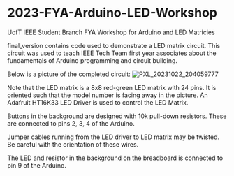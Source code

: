 # 2023-FYA-Arduino-LED-Workshop
UofT IEEE Student Branch FYA Workshop for Arduino and LED Matricies

final_version contains code used to demonstrate a LED matrix circuit. This circuit was used to teach IEEE Tech Team first year associates about the fundamentals of Arduino programming and circuit building. 

Below is a picture of the completed circuit:
![PXL_20231022_204059777](https://github.com/GeoFryer/2023-FYA-Arduino-LED-Workshop/assets/100430104/bea2d106-f8d1-4541-b5fd-2777d5f2a00a)

Note that the LED matrix is a 8x8 red-green LED matrix with 24 pins. It is oriented such that the model number is facing away in the picture. An Adafruit HT16K33 LED Driver is used to control the LED Matrix. 

Buttons in the background are designed with 10k pull-down resistors. These are connected to pins 2, 3, 4 of the Arduino.

Jumper cables running from the LED driver to LED matrix may be twisted. Be careful with the orientation of these wires.

The LED and resistor in the background on the breadboard is connected to pin 9 of the Arduino. 
